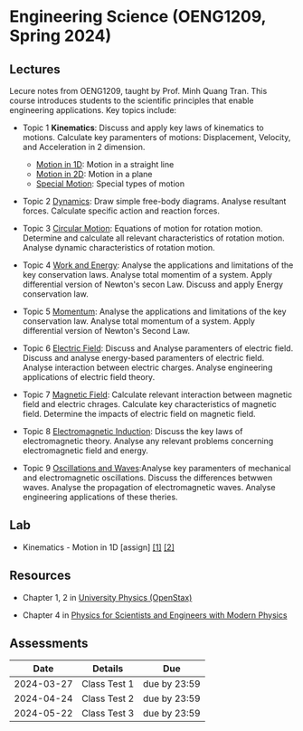 # Engineering Science (OENG1209, Spring 2024)

## Lectures

Lecure notes from OENG1209, taught by Prof. Minh Quang Tran. This course introduces students to the scientific principles that enable engineering applications. Key topics include:

* Topic 1 **Kinematics**: Discuss and apply key laws of kinematics to motions. Calculate key paramenters of motions: Displacement, Velocity, and Acceleration in 2 dimension.
  * [Motion in 1D](kinematic.md): Motion in a straight line
  * [Motion in 2D](motion2d.md): Motion in a plane
  * [Special Motion](special.md): Special types of motion

* Topic 2 [Dynamics](dynamics.md): Draw simple free-body diagrams. Analyse resultant forces. Calculate specific action and reaction forces.

* Topic 3 [Circular Motion](circular.md): Equations of motion for rotation motion. Determine and calculate all relevant characteristics of rotation motion. Analyse dynamic characteristics of rotation motion.

* Topic 4 [Work and Energy](work.md): Analyse the applications and limitations of the key conservation laws. Analyse total momentim of a system. Apply differential version of Newton's secon Law. Discuss and apply Energy conservation law.

* Topic 5 [Momentum](momentum.md): Analyse the applications and limitations of the key conservation law. Analyse total momentum of a system. Apply differential version of Newton's Second Law.

* Topic 6 [Electric Field](electric.md): Discuss and Analyse paramenters of electric field. Discuss and analyse energy-based paramenters of electric field. Analyse interaction between electric charges. Analyse engineering applications of electric field theory.

* Topic 7 [Magnetic Field](magnetic.md): Calculate relevant interaction between magnetic field and electric chrages. Calculate key characteristics of magnetic field. Determine the impacts of electric field on magnetic field.

* Topic 8 [Electromagnetic Induction](electromagnetic.md): Discuss the key laws of electromagnetic theory. Analyse any relevant problems concerning electromagnetic field and energy.

* Topic 9 [Oscillations and Waves](oscillations.md):Analyse key paramenters of mechanical and electromagnetic oscillations. Discuss the differences betwwen waves. Analyse the propagation of electromagnetic waves. Analyse engineering applications of these theries.


## Lab

* Kinematics - Motion in 1D [assign] [[1]](https://mega.nz/file/yCogBBJK#jdrRs7GpS_5rDYSjG8AOWtA-YFueTtdfPyohmByOmd0) [[2]](https://mega.nz/file/Hf4TWYoK#G7NlMUTmVPqxZqqnuAeD_ts8t5Hs9XlFZfpVPOp7Fu4)

## Resources

* Chapter 1, 2 in [University Physics (OpenStax)](https://openstax.org/books/university-physics-volume-1/pages/1-introduction)

* Chapter 4 in [Physics for Scientists and Engineers with Modern Physics](https://ebookcentral.proquest.com/lib/rmit/reader.action?docID=4787791&ppg=113)

## Assessments
|  Date      |    Details       |  Due   	|
| ------------- |-------------  | ------- |
|    2024-03-27    |    Class Test 1          | due by 23:59       |
|    2024-04-24    |    Class Test 2          | due by 23:59       |
|    2024-05-22    |    Class Test 3          | due by 23:59       |

